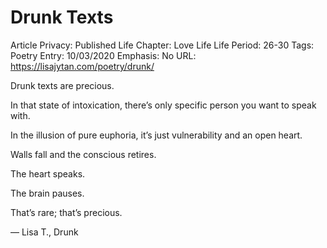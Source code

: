 # Drunk Texts

Article Privacy: Published
Life Chapter: Love Life
Life Period: 26-30
Tags: Poetry
Entry: 10/03/2020
Emphasis: No
URL: https://lisajytan.com/poetry/drunk/

Drunk texts are precious. 

In that state of intoxication, there’s only specific person you want to speak with. 

In the illusion of pure euphoria, it’s just vulnerability and an open heart. 

Walls fall and the conscious retires. 

The heart speaks. 

The brain pauses. 

That’s rare; that’s precious.

— Lisa T., Drunk